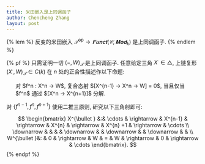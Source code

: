 ```yaml
---
title: 米田嵌入是上同调函子
author: Chencheng Zhang
layout: post
--- 
```

{% lem %}
反变的米田嵌入 $𝒯^{\mathrm{op}} → 𝐅𝐮𝐧𝐜𝐭(𝒞, 𝐌𝐨𝐝_k)$ 是上同调函子. 
{% endlem %}

{% pf %}
只需证明一切 $(-,W)_{𝒯}$ 是上同调函子. 任意给定三角 $X^∙ ∈ \triangle$, 上链复形 $(X^∙ , W)_{𝒯} ∈ C(k)$ 在 $n$ 处的正合性描述作以下命题:

<ol>
对 $f^n : X^n → W$, 复合态射 $[X^{n-1} → X^n → W] = 0$, 当且仅当 $f^n$ 通过 $[X^n → X^{n+1}]$ 分解. 
</ol>

对 $\{f^{n-1},f^n,f^{n+1}\}$ 使用二推三原则, 研究以下三角射即可: 

$$
\begin{bmatrix}
X^{\bullet } &:& \cdots  & \rightarrow  & X^{n-1} & \rightarrow  & X^{n} & \rightarrow  & X^{n} +1 & \rightarrow  & \cdots \\
\downarrow & &  &  & \downarrow  &  & \downarrow  &  & \downarrow  &  & \\
W^{\bullet }&: & 0 & \rightarrow  & W & = & W & \rightarrow  & 0 & \rightarrow  & \cdots 
\end{bmatrix}. 
$$
{% endpf %}